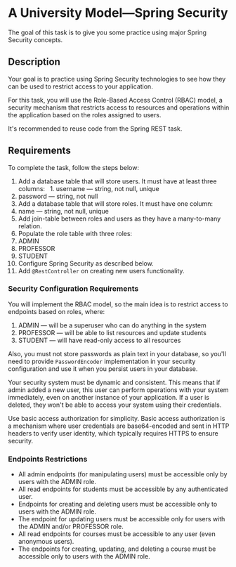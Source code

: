 # A University Model—Spring Security

The goal of this task is to give you some practice using major Spring Security concepts.

## Description

Your goal is to practice using Spring Security technologies to see how they can be used to restrict access to your application.

For this task, you will use the Role-Based Access Control (RBAC) model, a security mechanism that restricts access to resources and operations within the application based on the roles assigned to users.

It's recommended to reuse code from the Spring REST task.

## Requirements

To complete the task, follow the steps below:

1.	Add a database table that will store users. It must have at least three columns: 
&nbsp;&nbsp;1. username — string, not null, unique
   2. password — string, not null
2.	Add a database table that will store roles. It must have one column: 
   1. name — string, not null, unique
3.	Add join-table between roles and users as they have a many-to-many relation.
4.	Populate the role table with three roles: 
   1. ADMIN
   2. PROFESSOR
   3. STUDENT
5.	Configure Spring Security as described below.
6. Add `@RestController` on creating new users functionality.

### Security Configuration Requirements

You will implement the RBAC model, so the main idea is to restrict access to endpoints based on roles, where:
1. ADMIN — will be a superuser who can do anything in the system
2. PROFESSOR — will be able to list resources and update students
3. STUDENT — will have read-only access to all resources

Also, you must not store passwords as plain text in your database, so you'll need to provide `PasswordEncoder` implementation in your security configuration and use it when you persist users in your database.

Your security system must be dynamic and consistent. This means that if admin added a new user, this user can perform operations with your system immediately, even on another instance of your application. If a user is deleted, they won't be able to access your system using their credentials.

Use basic access authorization  for simplicity. Basic access authorization is a mechanism where user credentials are base64-encoded and sent in HTTP headers to verify user identity, which typically requires HTTPS to ensure security.

### Endpoints Restrictions

* All admin endpoints (for manipulating users) must be accessible only by users with the ADMIN role.
* All read endpoints for students must be accessible by any authenticated user.
* Endpoints for creating and deleting users must be accessible only to users with the ADMIN role.
* The endpoint for updating users must be accessible only for users with the ADMIN and/or PROFESSOR role.
* All read endpoints for courses must be accessible to any user (even anonymous users).
* The endpoints for creating, updating, and deleting a course must be accessible only to users with the ADMIN role.